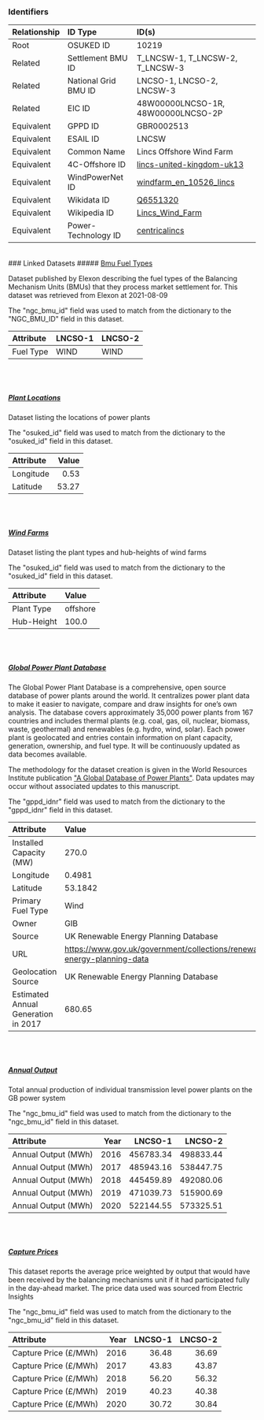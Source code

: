 ### Identifiers

| Relationship   | ID Type              | ID(s)                                                                                                           |
|:---------------|:---------------------|:----------------------------------------------------------------------------------------------------------------|
| Root           | OSUKED ID            | 10219                                                                                                           |
| Related        | Settlement BMU ID    | T_LNCSW-1, T_LNCSW-2, T_LNCSW-3                                                                                 |
| Related        | National Grid BMU ID | LNCSO-1, LNCSO-2, LNCSW-3                                                                                       |
| Related        | EIC ID               | 48W00000LNCSO-1R, 48W00000LNCSO-2P                                                                              |
| Equivalent     | GPPD ID              | GBR0002513                                                                                                      |
| Equivalent     | ESAIL ID             | LNCSW                                                                                                           |
| Equivalent     | Common Name          | Lincs Offshore Wind Farm                                                                                        |
| Equivalent     | 4C-Offshore ID       | [lincs-united-kingdom-uk13](https://www.4coffshore.com/windfarms/united-kingdom/lincs-united-kingdom-uk13.html) |
| Equivalent     | WindPowerNet ID      | [windfarm_en_10526_lincs](https://www.thewindpower.net/windfarm_en_10526_lincs.php)                             |
| Equivalent     | Wikidata ID          | [Q6551320](https://www.wikidata.org/wiki/Q6551320)                                                              |
| Equivalent     | Wikipedia ID         | [Lincs_Wind_Farm](https://en.wikipedia.org/wiki/Lincs_Wind_Farm)                                                |
| Equivalent     | Power-Technology ID  | [centricalincs](https://www.power-technology.com/projects/centricalincs)                                        |

<br>
### Linked Datasets
##### <a href="https://raw.githubusercontent.com/OSUKED/Dictionary-Datasets/main/datasets/bmu-fuel-types/datapackage.json">Bmu Fuel Types</a>

Dataset published by Elexon describing the fuel types of the Balancing Mechanism Units (BMUs) that they process market settlement for. This dataset was retrieved from Elexon at 2021-08-09

The "ngc_bmu_id" field was used to match from the dictionary to the "NGC_BMU_ID" field in this dataset.

| Attribute   | LNCSO-1   | LNCSO-2   |
|:------------|:----------|:----------|
| Fuel Type   | WIND      | WIND      |

<br><br>
##### <a href="https://raw.githubusercontent.com/OSUKED/Dictionary-Datasets/main/datasets/plant-locations/datapackage.json">Plant Locations</a>

Dataset listing the locations of power plants

The "osuked_id" field was used to match from the dictionary to the "osuked_id" field in this dataset.

| Attribute   |   Value |
|:------------|--------:|
| Longitude   |    0.53 |
| Latitude    |   53.27 |

<br><br>
##### <a href="https://raw.githubusercontent.com/OSUKED/Dictionary-Datasets/main/datasets/wind-farms/datapackage.json">Wind Farms</a>

Dataset listing the plant types and hub-heights of wind farms

The "osuked_id" field was used to match from the dictionary to the "osuked_id" field in this dataset.

| Attribute   | Value    |
|:------------|:---------|
| Plant Type  | offshore |
| Hub-Height  | 100.0    |

<br><br>
##### <a href="https://raw.githubusercontent.com/OSUKED/Dictionary-Datasets/main/datasets/global-power-plant-database/datapackage.json">Global Power Plant Database</a>

The Global Power Plant Database is a comprehensive, open source database of power plants around the world. It centralizes power plant data to make it easier to navigate, compare and draw insights for one’s own analysis. The database covers approximately 35,000 power plants from 167 countries and includes thermal plants (e.g. coal, gas, oil, nuclear, biomass, waste, geothermal) and renewables (e.g. hydro, wind, solar). Each power plant is geolocated and entries contain information on plant capacity, generation, ownership, and fuel type. It will be continuously updated as data becomes available. 

The methodology for the dataset creation is given in the World Resources Institute publication ["A Global Database of Power Plants"](https://www.wri.org/research/global-database-power-plants). Data updates may occur without associated updates to this manuscript.

The "gppd_idnr" field was used to match from the dictionary to the "gppd_idnr" field in this dataset.

| Attribute                           | Value                                                                    |
|:------------------------------------|:-------------------------------------------------------------------------|
| Installed Capacity (MW)             | 270.0                                                                    |
| Longitude                           | 0.4981                                                                   |
| Latitude                            | 53.1842                                                                  |
| Primary Fuel Type                   | Wind                                                                     |
| Owner                               | GIB                                                                      |
| Source                              | UK Renewable Energy Planning Database                                    |
| URL                                 | https://www.gov.uk/government/collections/renewable-energy-planning-data |
| Geolocation Source                  | UK Renewable Energy Planning Database                                    |
| Estimated Annual Generation in 2017 | 680.65                                                                   |

<br><br>
##### <a href="https://raw.githubusercontent.com/OSUKED/Dictionary-Datasets/main/datasets/annual-output/datapackage.json">Annual Output</a>

Total annual production of individual transmission level power plants on the GB power system

The "ngc_bmu_id" field was used to match from the dictionary to the "ngc_bmu_id" field in this dataset.

| Attribute           |   Year |   LNCSO-1 |   LNCSO-2 |
|:--------------------|-------:|----------:|----------:|
| Annual Output (MWh) |   2016 | 456783.34 | 498833.44 |
| Annual Output (MWh) |   2017 | 485943.16 | 538447.75 |
| Annual Output (MWh) |   2018 | 445459.89 | 492080.06 |
| Annual Output (MWh) |   2019 | 471039.73 | 515900.69 |
| Annual Output (MWh) |   2020 | 522144.55 | 573325.51 |

<br><br>
##### <a href="https://raw.githubusercontent.com/OSUKED/Dictionary-Datasets/main/datasets/capture-prices/datapackage.json">Capture Prices</a>

This dataset reports the average price weighted by output that would have been received by the balancing mechanisms unit if it had participated fully in the day-ahead market. The price data used was sourced from Electric Insights

The "ngc_bmu_id" field was used to match from the dictionary to the "ngc_bmu_id" field in this dataset.

| Attribute             |   Year |   LNCSO-1 |   LNCSO-2 |
|:----------------------|-------:|----------:|----------:|
| Capture Price (£/MWh) |   2016 |     36.48 |     36.69 |
| Capture Price (£/MWh) |   2017 |     43.83 |     43.87 |
| Capture Price (£/MWh) |   2018 |     56.20 |     56.32 |
| Capture Price (£/MWh) |   2019 |     40.23 |     40.38 |
| Capture Price (£/MWh) |   2020 |     30.72 |     30.84 |
